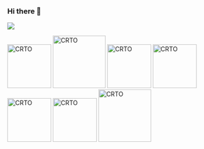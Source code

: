 ### Hi there 👋

[![](https://github-readme-stats.vercel.app/api?username=e1abrador&show_icons=true&theme=gotham)](https://github.com/e1abrador)

<a href="https://portswigger.net/web-security/e/c/09c81c62bc5901bf" target="_blank"><img src="https://portswigger.net/content/images/logos/burp-suite-certified-color-large.svg" class="cert" alt='CRTO' width="100px"></a>
<a href="https://verified.elearnsecurity.com/certificates/a086ab11-634f-4b27-8134-5cae198f1b15" target="_blank"><img src="https://elearnsecurity.com/wp-content/uploads/eWPTXv2.png" class="cert" alt='CRTO' width="120px"></a>
<a href="https://www.credential.net/90499030-e697-4747-8c38-93c895e89615#gs.vt0fuo" target="_blank"><img src="https://api.accredible.com/v1/credential/generate_baked_badge?credential_id=57109329" class="cert" alt='CRTO' width="100px"></a>
<a href="https://www.credential.net/a5b5359b-22af-4f99-bc17-77aedf910b03#gs.vt0god" target="_blank"><img src="https://api.accredible.com/v1/credential/generate_baked_badge?credential_id=57109328" class="cert" alt='CRTO' width="100px"></a>
<a href="https://eu.badgr.com/public/assertions/uNXMYtIMRHS9wWIsqd7TGg" target="_blank"><img src="https://api.eu.badgr.io/public/assertions/uNXMYtIMRHS9wWIsqd7TGg/image" class="cert" alt='CRTO' width="100px"></a>
<a href="https://www.credential.net/0658f9a6-bf56-41fd-8db9-65a7a01a0a73#gs.vt0hrb" target="_blank"><img src="https://api.accredible.com/v1/credential/generate_baked_badge?credential_id=53851445" class="cert" alt='CRTO' width="100px"></a>
<a href="https://www.credential.net/ebdd3c7c-e238-4307-ae64-d41e0d3f53ea#gs.vt0idg" target="_blank"><img src="https://api.accredible.com/v1/frontend/credential_website_embed_image/certificate/71460022" class="cert" alt='CRTO' width="120px"></a>

